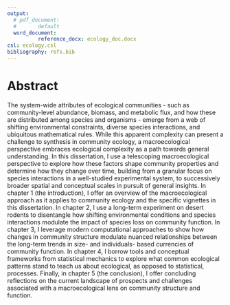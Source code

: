 ```yaml
---
output:
  # pdf_document: 
  #       default
  word_document:
          reference_docx: ecology_doc.docx
csl: ecology.csl
bibliography: refs.bib
---
```



# Abstract

The system-wide attributes of ecological communities - such as community-level abundance, biomass, and metabolic flux, and how these are distributed among species and organisms - emerge from a web of shifting environmental constraints, diverse species interactions, and ubiquitous mathematical rules. While this apparent complexity can present a challenge to synthesis in community ecology, a macroecological perspective embraces ecological complexity as a path towards general understanding. In this dissertation, I use a telescoping macroecological perspective to explore how these factors shape community properties and determine how they change over time, building from a granular focus on species interactions in a well-studied experimental system, to successively broader spatial and conceptual scales in pursuit of general insights. In chapter 1 (the introduction), I offer an overview of the macroecological approach as it applies to community ecology and the specific vignettes in this dissertation. In chapter 2, I use a long-term experiment on desert rodents to disentangle how shifting environmental conditions and species interactions modulate the impact of species loss on community function. In chapter 3, I leverage modern computational approaches to show how changes in community structure modulate nuanced relationships between the long-term trends in size- and individuals- based currencies of community function. In chapter 4, I borrow tools and conceptual frameworks from statistical mechanics to explore what common ecological patterns stand to teach us about ecological, as opposed to statistical, processes. Finally, in chapter 5 (the conclusion), I offer concluding reflections on the current landscape of prospects and challenges associated with a macroecological lens on community structure and function.  



